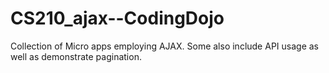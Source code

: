 CS210_ajax--CodingDojo
======================

Collection of Micro apps employing AJAX.  Some also include API usage as well as demonstrate pagination.
